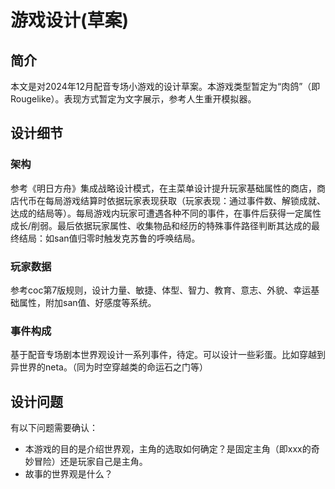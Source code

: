 # 游戏设计(草案)

## 简介

本文是对2024年12月配音专场小游戏的设计草案。本游戏类型暂定为“肉鸽”（即Rougelike）。表现方式暂定为文字展示，参考人生重开模拟器。

## 设计细节

### 架构

参考《明日方舟》集成战略设计模式，在主菜单设计提升玩家基础属性的商店，商店代币在每局游戏结算时依据玩家表现获取（玩家表现：通过事件数、解锁成就、达成的结局等）。每局游戏内玩家可遭遇各种不同的事件，在事件后获得一定属性成长/削弱。最后依据玩家属性、收集物品和经历的特殊事件路径判断其达成的最终结局：如san值归零时触发克苏鲁的呼唤结局。

### 玩家数据

参考coc第7版规则，设计力量、敏捷、体型、智力、教育、意志、外貌、幸运基础属性，附加san值、好感度等系统。

### 事件构成

基于配音专场剧本世界观设计一系列事件，待定。可以设计一些彩蛋。比如穿越到异世界的neta。（同为时空穿越类的命运石之门等）

## 设计问题

有以下问题需要确认：

* 本游戏的目的是介绍世界观，主角的选取如何确定？是固定主角（即xxx的奇妙冒险）还是玩家自己是主角。
* 故事的世界观是什么？
